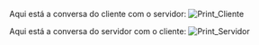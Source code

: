 Aqui está a conversa do cliente com o servidor:
![Print_Cliente](https://github.com/LucasMMRocha/POO_AP08/assets/130322756/c38da392-675e-4dfd-b130-6d5323a142de)

Aqui está a conversa do servidor com o cliente:
![Print_Servidor](https://github.com/LucasMMRocha/POO_AP08/assets/130322756/145d5eb3-3197-459b-ab1a-22cb616a831a)
